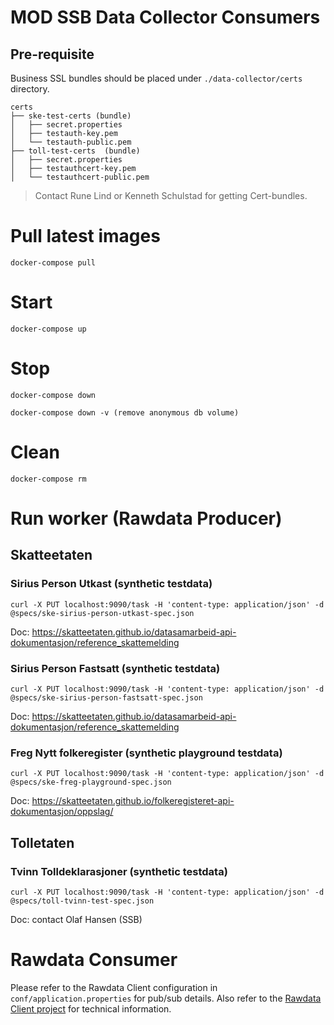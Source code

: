 # MOD SSB Data Collector Consumers

## Pre-requisite

Business SSL bundles should be placed under `./data-collector/certs` directory.

```
certs
├── ske-test-certs (bundle)
│   ├── secret.properties
│   ├── testauth-key.pem
│   └── testauth-public.pem
├── toll-test-certs  (bundle)
│   ├── secret.properties
│   ├── testauthcert-key.pem
│   └── testauthcert-public.pem
```

> Contact Rune Lind or Kenneth Schulstad for getting Cert-bundles.


# Pull latest images 

```
docker-compose pull
```

# Start 

```
docker-compose up
```

# Stop 

```
docker-compose down

docker-compose down -v (remove anonymous db volume)
```

# Clean

```
docker-compose rm
```

# Run worker (Rawdata Producer)

## Skatteetaten

### Sirius Person Utkast (synthetic testdata)

```
curl -X PUT localhost:9090/task -H 'content-type: application/json' -d @specs/ske-sirius-person-utkast-spec.json
```

Doc: https://skatteetaten.github.io/datasamarbeid-api-dokumentasjon/reference_skattemelding

### Sirius Person Fastsatt (synthetic testdata)

```
curl -X PUT localhost:9090/task -H 'content-type: application/json' -d @specs/ske-sirius-person-fastsatt-spec.json
```

Doc: https://skatteetaten.github.io/datasamarbeid-api-dokumentasjon/reference_skattemelding

### Freg Nytt folkeregister (synthetic playground testdata)

```
curl -X PUT localhost:9090/task -H 'content-type: application/json' -d @specs/ske-freg-playground-spec.json
```

Doc: https://skatteetaten.github.io/folkeregisteret-api-dokumentasjon/oppslag/

## Tolletaten

### Tvinn Tolldeklarasjoner (synthetic testdata)

```
curl -X PUT localhost:9090/task -H 'content-type: application/json' -d @specs/toll-tvinn-test-spec.json
```

Doc: contact Olaf Hansen (SSB)

# Rawdata Consumer

Please refer to the Rawdata Client configuration in `conf/application.properties` for pub/sub details. Also refer to the [Rawdata Client project](https://github.com/statisticsnorway/rawdata-client-project) for technical information.
